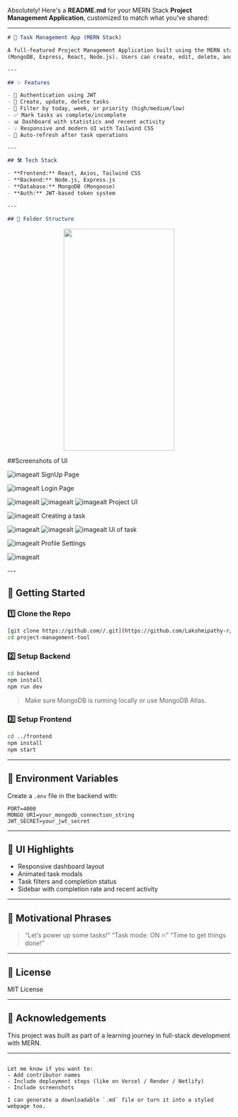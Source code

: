 Absolutely! Here's a **README.md** for your MERN Stack **Project Management Application**, customized to match what you've shared:

---

```md
# 🚀 Task Management App (MERN Stack)

A full-featured Project Management Application built using the MERN stack
(MongoDB, Express, React, Node.js). Users can create, edit, delete, and filter tasks based on priority and due date.

---

## ✨ Features

- 🔐 Authentication using JWT
- 📝 Create, update, delete tasks
- 📆 Filter by today, week, or priority (high/medium/low)
- ✅ Mark tasks as complete/incomplete
- 📊 Dashboard with statistics and recent activity
- 💡 Responsive and modern UI with Tailwind CSS
- 🔄 Auto-refresh after task operations

---

## 🛠 Tech Stack

- **Frontend:** React, Axios, Tailwind CSS
- **Backend:** Node.js, Express.js
- **Database:** MongoDB (Mongoose)
- **Auth:** JWT-based token system

---

## 📂 Folder Structure

```

<p align = "center">
  <img src = "https://raw.githubusercontent.com/Lakshmipathy-r/Project-Management-Tool/refs/heads/main/Screenshots/path.png" height = 500px width = 250px>




##Screenshots of UI

![imagealt](https://github.com/Lakshmipathy-r/Project-Management-Tool/blob/main/Screenshots/Signup.png?raw=true)
SignUp Page

![imagealt](https://github.com/Lakshmipathy-r/Project-Management-Tool/blob/main/Screenshots/Login.png?raw=true)
Login Page

![imagealt](https://github.com/Lakshmipathy-r/Project-Management-Tool/blob/main/Screenshots/Dashboard%20UI.png?raw=true)
![imagealt](https://github.com/Lakshmipathy-r/Project-Management-Tool/blob/main/Screenshots/Pendind%20Task%20UI.png?raw=true)
![imagealt](https://github.com/Lakshmipathy-r/Project-Management-Tool/blob/main/Screenshots/Completed%20TAsk%20UI.png?raw=true)
Project UI

![imagealt](https://github.com/Lakshmipathy-r/Project-Management-Tool/blob/main/Screenshots/Create%20Task%20UI.png?raw=true)
Creating a task

![imagealt](https://github.com/Lakshmipathy-r/Project-Management-Tool/blob/main/Screenshots/Dash1.png?raw=true)
![imagealt](https://github.com/Lakshmipathy-r/Project-Management-Tool/blob/main/Screenshots/Pend1.png?raw=true)
![imagealt](https://github.com/Lakshmipathy-r/Project-Management-Tool/blob/main/Screenshots/Comp1.png?raw=true)
Ui of task

![imagealt](https://github.com/Lakshmipathy-r/Project-Management-Tool/blob/main/Screenshots/Profile%20Settings.png?raw=true)
Profile Settings

![imagealt](https://github.com/Lakshmipathy-r/Project-Management-Tool/blob/main/Screenshots/Task%20Analytics.png?raw=true)
</p>
---

## 🚀 Getting Started

### 1️⃣ Clone the Repo
```bash
[git clone https://github.com//.git](https://github.com/Lakshmipathy-r/Project-Management-Tool.git)
cd project-management-tool
````

### 2️⃣ Setup Backend

```bash
cd backend
npm install
npm run dev
```

> Make sure MongoDB is running locally or use MongoDB Atlas.

### 3️⃣ Setup Frontend

```bash
cd ../frontend
npm install
npm start
```

---

## 🔐 Environment Variables

Create a `.env` file in the backend with:

```
PORT=4000
MONGO_URI=your_mongodb_connection_string
JWT_SECRET=your_jwt_secret
```

---

## 📸 UI Highlights

* Responsive dashboard layout
* Animated task modals
* Task filters and completion status
* Sidebar with completion rate and recent activity

---

## 📣 Motivational Phrases

> “Let’s power up some tasks!”
> “Task mode: ON 🔥”
> “Time to get things done!”

---

## 📄 License

MIT License

---

## 🙌 Acknowledgements

This project was built as part of a learning journey in full-stack development with MERN.

---

```

Let me know if you want to:
- Add contributor names
- Include deployment steps (like on Vercel / Render / Netlify)
- Include screenshots

I can generate a downloadable `.md` file or turn it into a styled webpage too.
```
